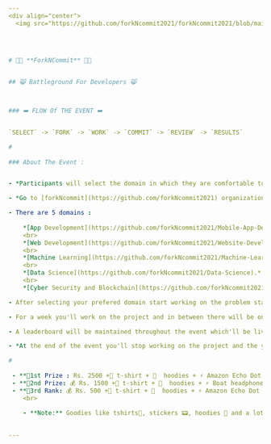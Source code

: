 ```yaml
---
<div align="center">
  <img src="https://github.com/forkNcommit2021/forkNcommit2021/blob/main/WhatsApp%20Image%202021-03-14%20at%2012.55.05.jpeg"  width="250" height="250"/>

	
	
	
# 👨‍💻 **ForkNCommit** 👨‍💻


## 😸 Battleground For Developers 😸



### ➡️ FLOW Of THE EVENT ➡️


`SELECT` -> `FORK` -> `WORK` -> `COMMIT` -> `REVIEW` -> `RESULTS` 

#
	
### About The Event :


- *Participants will select the domain in which they are comfortable to work.*

- *Go to [forkNcommit](https://github.com/forkNcommit2021) organization page and select the repository which suits your domain.*

- There are 5️ domains : 
	
	*[App Development](https://github.com/forkNcommit2021/Mobile-App-Development).* 
	<br>
	*[Web Development](https://github.com/forkNcommit2021/Website-Development).*
	<br>
	*[Machine Learning](https://github.com/forkNcommit2021/Machine-Learning).*
	<br>
	*[Data Science](https://github.com/forkNcommit2021/Data-Science).*
	<br>
	*[Cyber Security and Blockchain](https://github.com/forkNcommit2021/Cyber-Security-and-Blockchain).*

- After selecting your prefered domain start working on the problem statement or start building the model which is given to you in the form of `ReadMe.md` file.

- For a week you'll work on the project and in between there will be one review _(Mid Week Review)_ for reviewing your work.

- A leaderboard will be maintained throughout the event which'll be live, it'll freeze after the second meet `beta review`

- *At the end of the event you'll stop working on the project and the your project will be reviewed by judges, results will be announced in result ceremony.* 

#
	
 - **🥇1st Prize : Rs. 2500 +👕 t-shirt + 🧥  hoodies + ⚡ Amazon Echo Dot (worth rs 5000) + Amazing Stickers📟.**
 - **🥈2nd Prize: 💰 Rs. 1500 +👕 t-shirt + 🧥  hoodies + ⚡ Boat headphones 550 (worth Rs. 2000) + Amazing stickers 📟.**
 - **🥉3rd Rank: 💰 Rs. 500 +👕 t-shirt + 🧥  hoodies + ⚡ Amazon Echo Dot (worth Rs. 1000) + Amazing stickers 📟.** 
	<br>

	- **Note:** Goodies like tshirts👕, stickers 📟, hoodies 🧥 and a lot more will be provided to all the participants who will make some progress in the mid-week review.
       
	
---
```

</div>

